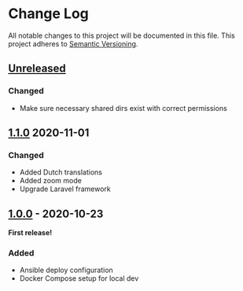 # Change Log
All notable changes to this project will be documented in this file.
This project adheres to [Semantic Versioning](http://semver.org/).

## [Unreleased](https://github.com/Sjos12/Remote_homework/compare/1.1.0...develop)

### Changed
- Make sure necessary shared dirs exist with correct permissions

## [1.1.0](https://github.com/Sjos12/Remote_homework/compare/1.0.0...1.1.0) 2020-11-01

### Changed
- Added Dutch translations
- Added zoom mode
- Upgrade Laravel framework

## [1.0.0](https://github.com/Sjos12/Remote_homework/tree/1.0.0) - 2020-10-23

**First release!**

### Added
- Ansible deploy configuration
- Docker Compose setup for local dev
